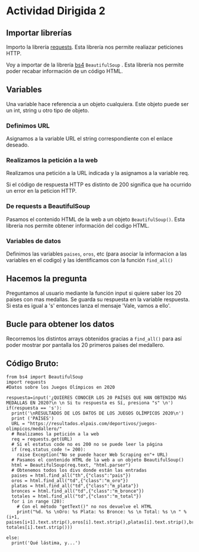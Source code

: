 # Actividad Dirigida 2

## Importar librerías

Importo la librería [requests](https://docs.python-requests.org/en/latest/). Esta librería nos permite realiazar peticiones HTTP.

Voy a importar de la librería [bs4](https://www.crummy.com/software/BeautifulSoup/bs4/doc/) `BeautifulSoup` . Esta librería nos permite poder recabar información de un código HTML.

## Variables

Una variable hace referencia a un objeto cualquiera. Este objeto puede ser un int, string u otro tipo de objeto.

### Definimos URL

Asignamos a la variable URL el string correspondiente con el enlace deseado.

### Realizamos la petición a la web

Realizamos una petición a la URL indicada y la asignamos a la variable req.

Si el código de respuesta HTTP es distinto de 200 significa que ha ocurrido un error en la peticion HTTP.

### De requests a BeautifulSoup

Pasamos el contenido HTML de la web a un objeto `BeautifulSoup()`. Esta libreria nos permite obtener información del codigo HTML.

### Variables de datos

Definimos las variables `paises`, `oros`, etc (para asociar la informacion a las variables en el codigo) y las identificamos con la función `find_all()`

## Hacemos la pregunta

Preguntamos al usuario mediante la función input si quiere saber los 20 paises con mas medallas. Se guarda su respuesta en la variable respuesta. Si esta es igual a 's' entonces lanza el mensaje 'Vale, vamos a ello'.

## Bucle para obtener los datos

Recorremos los distintos arrays obtenidos gracias a `find_all()` para así poder mostrar por pantalla los 20 primeros paises del medallero.

## Código Bruto:

```
from bs4 import BeautifulSoup
import requests
#Datos sobre los Juegos Olímpicos en 2020

respuesta=input('¿QUIERES CONOCER LOS 20 PAÍSES QUE HAN OBTENIDO MÁS MEDALLAS EN 2020?\n \n Si tu respuesta es Sí, presiona "s" \n')
if(respuesta == 's'):
  print('\nRESULTADOS DE LOS DATOS DE LOS JUEGOS OLÍMPICOS 2020\n')
  print ('PAÍSES')
  URL = "https://resultados.elpais.com/deportivos/juegos-olimpicos/medallero/"
  # Realizamos la petición a la web
  req = requests.get(URL)
  # Si el estatus code no es 200 no se puede leer la página
  if (req.status_code != 200):
    raise Exception("No se puede hacer Web Scraping en"+ URL)
  # Pasamos el contenido HTML de la web a un objeto BeautifulSoup()
  html = BeautifulSoup(req.text, "html.parser")
  # Obtenemos todos los divs donde están las entradas
  paises = html.find_all("th",{"class":"pais"})
  oros = html.find_all("td",{"class":"m_oro"})
  platas = html.find_all("td",{"class":"m_plata"})
  bronces = html.find_all("td",{"class":"m_bronce"})
  totales = html.find_all("td",{"class":"m_total"})
  for i in range (20):
    # Con el método "getText()" no nos devuelve el HTML
    print("%d. %s \nOro: %s Plata: %s Bronce: %s \n Total: %s \n " % (i+1, paises[i+1].text.strip(),oros[i].text.strip(),platas[i].text.strip(),bronces[i].text.strip(), totales[i].text.strip()))

else:
  print('Qué lástima, y...')
```
